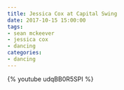 ```yaml
---
title: Jessica Cox at Capital Swing
date: 2017-10-15 15:00:00
tags:
- sean mckeever
- jessica cox
- dancing
categories:
- dancing
---
```


{% youtube udqBB0R5SPI %}
